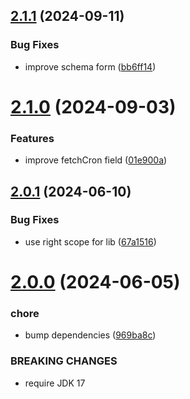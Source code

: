 ## [2.1.1](https://github.com/gravitee-io/gravitee-fetcher-gitlab/compare/2.1.0...2.1.1) (2024-09-11)


### Bug Fixes

* improve schema form ([bb6ff14](https://github.com/gravitee-io/gravitee-fetcher-gitlab/commit/bb6ff14ee3b3a5684789268896bf7f1b8454981a))

# [2.1.0](https://github.com/gravitee-io/gravitee-fetcher-gitlab/compare/2.0.1...2.1.0) (2024-09-03)


### Features

* improve fetchCron field ([01e900a](https://github.com/gravitee-io/gravitee-fetcher-gitlab/commit/01e900ae62b877457106ebc4e0bf63d53e01aa39))

## [2.0.1](https://github.com/gravitee-io/gravitee-fetcher-gitlab/compare/2.0.0...2.0.1) (2024-06-10)


### Bug Fixes

* use right scope for lib ([67a1516](https://github.com/gravitee-io/gravitee-fetcher-gitlab/commit/67a15167d975fa30b393ff4a8ecc22a5c501c0c7))

# [2.0.0](https://github.com/gravitee-io/gravitee-fetcher-gitlab/compare/1.11.0...2.0.0) (2024-06-05)


### chore

* bump dependencies ([969ba8c](https://github.com/gravitee-io/gravitee-fetcher-gitlab/commit/969ba8c315ee0a7f539877f6e5e3d8ca27fcf78d))


### BREAKING CHANGES

* require JDK 17
